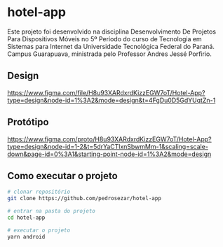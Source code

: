 # hotel-app

Este projeto foi desenvolvido na disciplina Desenvolvimento De Projetos Para Dispositivos Móveis no 5º Período do curso de Tecnologia em Sistemas para Internet da Universidade Tecnológica Federal do Paraná. Campus Guarapuava, ministrada pelo Professor Andres Jessé Porfirio.

## Design

https://www.figma.com/file/H8u93XARdxrdKizzEGW7oT/Hotel-App?type=design&node-id=1%3A2&mode=design&t=4FgDu0D5GdYUqtZn-1

## Protótipo

https://www.figma.com/proto/H8u93XARdxrdKizzEGW7oT/Hotel-App?type=design&node-id=1-2&t=5drYaCTlxnSbwmMm-1&scaling=scale-down&page-id=0%3A1&starting-point-node-id=1%3A2&mode=design

## Como executar o projeto

```bash
# clonar repositório
git clone https://github.com/pedrosezar/hotel-app

# entrar na pasta do projeto
cd hotel-app

# executar o projeto
yarn android
```
